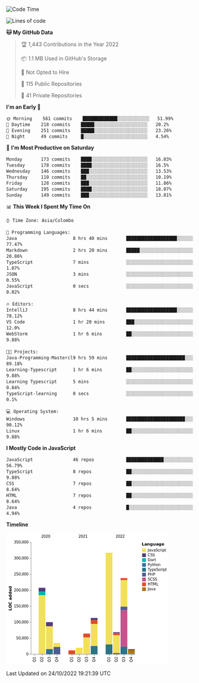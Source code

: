 
<!--START_SECTION:waka-->
![Code Time](http://img.shields.io/badge/Code%20Time-745%20hrs%2018%20mins-blue)

![Lines of code](https://img.shields.io/badge/From%20Hello%20World%20I%27ve%20Written-1%20Million%20lines%20of%20code-blue)

**🐱 My GitHub Data** 

> 🏆 1,443 Contributions in the Year 2022
 > 
> 📦 1.1 MB Used in GitHub's Storage 
 > 
> 🚫 Not Opted to Hire
 > 
> 📜 115 Public Repositories 
 > 
> 🔑 41 Private Repositories  
 > 
**I'm an Early 🐤** 

```text
🌞 Morning    561 commits    █████████████░░░░░░░░░░░░   51.99% 
🌆 Daytime    218 commits    █████░░░░░░░░░░░░░░░░░░░░   20.2% 
🌃 Evening    251 commits    █████░░░░░░░░░░░░░░░░░░░░   23.26% 
🌙 Night      49 commits     █░░░░░░░░░░░░░░░░░░░░░░░░   4.54%

```
📅 **I'm Most Productive on Saturday** 

```text
Monday       173 commits    ████░░░░░░░░░░░░░░░░░░░░░   16.03% 
Tuesday      178 commits    ████░░░░░░░░░░░░░░░░░░░░░   16.5% 
Wednesday    146 commits    ███░░░░░░░░░░░░░░░░░░░░░░   13.53% 
Thursday     110 commits    ██░░░░░░░░░░░░░░░░░░░░░░░   10.19% 
Friday       128 commits    ███░░░░░░░░░░░░░░░░░░░░░░   11.86% 
Saturday     195 commits    ████░░░░░░░░░░░░░░░░░░░░░   18.07% 
Sunday       149 commits    ███░░░░░░░░░░░░░░░░░░░░░░   13.81%

```


📊 **This Week I Spent My Time On** 

```text
⌚︎ Time Zone: Asia/Colombo

💬 Programming Languages: 
Java                     8 hrs 40 mins       ███████████████████░░░░░░   77.47% 
Markdown                 2 hrs 20 mins       █████░░░░░░░░░░░░░░░░░░░░   20.86% 
TypeScript               7 mins              ░░░░░░░░░░░░░░░░░░░░░░░░░   1.07% 
JSON                     3 mins              ░░░░░░░░░░░░░░░░░░░░░░░░░   0.55% 
JavaScript               0 secs              ░░░░░░░░░░░░░░░░░░░░░░░░░   0.02%

🔥 Editors: 
IntelliJ                 8 hrs 44 mins       ███████████████████░░░░░░   78.12% 
VS Code                  1 hr 20 mins        ███░░░░░░░░░░░░░░░░░░░░░░   12.0% 
WebStorm                 1 hr 6 mins         ██░░░░░░░░░░░░░░░░░░░░░░░   9.88%

🐱‍💻 Projects: 
Java-Programming-Mastercl9 hrs 59 mins       ██████████████████████░░░   89.18% 
Learning-Typescript      1 hr 6 mins         ██░░░░░░░░░░░░░░░░░░░░░░░   9.88% 
Learning Typescript      5 mins              ░░░░░░░░░░░░░░░░░░░░░░░░░   0.84% 
TypeScript-learning      0 secs              ░░░░░░░░░░░░░░░░░░░░░░░░░   0.1%

💻 Operating System: 
Windows                  10 hrs 5 mins       ██████████████████████░░░   90.12% 
Linux                    1 hr 6 mins         ██░░░░░░░░░░░░░░░░░░░░░░░   9.88%

```

**I Mostly Code in JavaScript** 

```text
JavaScript               46 repos            ██████████████░░░░░░░░░░░   56.79% 
TypeScript               8 repos             ██░░░░░░░░░░░░░░░░░░░░░░░   9.88% 
CSS                      7 repos             ██░░░░░░░░░░░░░░░░░░░░░░░   8.64% 
HTML                     7 repos             ██░░░░░░░░░░░░░░░░░░░░░░░   8.64% 
Java                     4 repos             █░░░░░░░░░░░░░░░░░░░░░░░░   4.94%

```


**Timeline**

![Chart not found](https://raw.githubusercontent.com/ccweerasinghe1994/ccweerasinghe1994/master/charts/bar_graph.png) 


 Last Updated on 24/10/2022 19:21:39 UTC
<!--END_SECTION:waka-->
